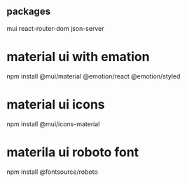## packages
mui
react-router-dom
json-server



# material ui with emation
npm install @mui/material @emotion/react @emotion/styled


# material ui icons 
npm install @mui/icons-material

# materila ui roboto font 
npm install @fontsource/roboto



